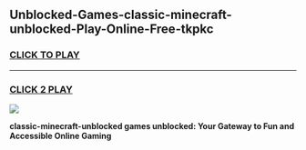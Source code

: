 
## Unblocked-Games-classic-minecraft-unblocked-Play-Online-Free-tkpkc
<h3>
<a href="https://premium76.site?title=classic-minecraft-unblocked&ref=26A">CLICK TO PLAY</a></h3>
<hr>

<h3>
<a href="https://premium76.site?title=classic-minecraft-unblocked&ref=26A">CLICK 2 PLAY</a>
  
</h3>

<a href="https://premium76.site?title=classic-minecraft-unblocked&ref=26A"><img src="https://clearcache.store/games.png"></a>


**classic-minecraft-unblocked games unblocked: Your Gateway to Fun and Accessible Online Gaming**
